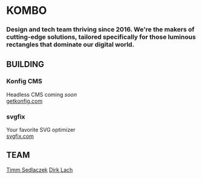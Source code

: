 # KOMBO
### Design and tech team thriving since 2016. We're the makers of cutting-edge solutions, tailored specifically for those luminous rectangles that dominate our digital world.

## BUILDING

### Konfig CMS
Headless CMS coming *soon*<br/>
[getkonfig.com](https://getkonfig.com/)

### svgfix
Your favorite SVG optimizer<br/>
[svgfix.com](https://www.svgfix.com/)

## TEAM

[Timm Sedlaczek](https://github.com/timmsedlaczek/)
[Dirk Lach](https://github.com/dirklach)
